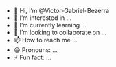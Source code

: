 - 👋 Hi, I’m @Victor-Gabriel-Bezerra
- 👀 I’m interested in ...
- 🌱 I’m currently learning ...
- 💞️ I’m looking to collaborate on ...
- 📫 How to reach me ...
- 😄 Pronouns: ...
- ⚡ Fun fact: ...

<!---
Victor-Gabriel-Bezerra/Victor-Gabriel-Bezerra is a ✨ special ✨ repository because its `README.md` (this file) appears on your GitHub profile.
You can click the Preview link to take a look at your changes.
--->
